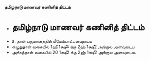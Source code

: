 **தமிழ்நாடு மாணவர் கணினித் திட்டம்**
- # தமிழ்நாடு மாணவர் கணினித் திட்டம்
- a. தாள் பருமானத்தில் மீமேம்பாட்டளவுடைய
- எழுதுதாள் வகையில் 1ஹீ 1க்ஷீ4 க்கு  2ஹ் 1க்ஷீ2 அங்குல அளவுடைய
- அச்சுத்தாள் வகையில் 20 1க்ஷீ2 க்கு  2ஹ் 1க்ஷீ2  அங்குல அளவுடைய.

